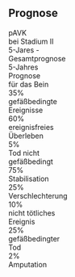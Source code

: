 ## Prognose

<div class="absolute text-center text-sm top-16 left-10">

  <div class="flex justify-around" v-click="0">
    <div class="ml-24 w-34 border-(white 2) rounded p-1">
      pAVK<br>bei Stadium II
    </div>
  </div>

  <div class="relative flex ml-44 mt-12">
    <div class="flex space-x-86">
      <div class="box pt-4 before:(line -skew-y-15 h1 w28 -top-6 left-28)" v-click="5">
        5-Jares -<br>Gesamtprognose
      </div>
      <div class="box before:(line skew-y-15 h1 w28 -top-6 left-98)" v-click="1">
        5-Jahres<br>Prognose<br>für das Bein
      </div>
    </div>
  </div>

  <div class="relative flex mt-12 ml-4">
    <div class="flex space-x-26">
      <div class="flex space-x-6">
        <div class="box highlight before:(line -skew-y-15 h1 w22 -top-7 left-22)" v-click="6">
          35%<br>gefäßbedingte<br>Ereignisse
        </div>
        <div class="box before:(line w-1 h-8 -top-10 left-56)" v-click="9">
          60%<br>ereignisfreies<br>Überleben
        </div>
        <div class="box before:(line skew-y-15 h1 w22 -top-7 left-70)" v-click="10">
          5%<br>Tod nicht<br>gefäßbedingt
        </div>
      </div>
      <div class="flex space-x-6">
        <div class="box pt-4 before:(line -skew-y-30 h1 w12 -top-7 left-156)"  v-click="2">
          75%<br>Stabilisation
        </div>
        <div class="box pt-4 before:(line skew-y-30 h1 w12 -top-7 left-185)"  v-click="3">
          25%<br>Verschlechterung
        </div>
      </div>
    </div>
  </div>

  <div class="relative flex justify-between mt-12 ml-4">
    <div class="flex space-x-6">
      <div class="box highlight before:(line w-1 h-8 -top-10 left-17)" v-click="7">
        10%<br>nicht tötliches<br>Ereignis
      </div>
      <div class="box highlight before:(line skew-y-20 h1 w18 -top-6 left-27)" v-click="8">
        25%<br>gefäßbedingter<br>Tod
      </div>
    </div>
    <div class="flex space-x-6">
      <div class="box pt-4 highlight before:(line w-1 h-8 -top-10 left-197)" v-click="4">
        2%<br>Amputation
      </div>
    </div>
  </div>
  
</div>

<style>
.slidev-vclick-current.highlight,.slidev-vclick-prior.highlight {
  border-color: red !important;
}
</style>
